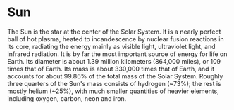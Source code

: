 # Sun
The Sun is the star at the center of the Solar System. It is a nearly perfect ball of hot plasma, heated to incandescence by nuclear fusion reactions in its core, radiating the energy mainly as visible light, ultraviolet light, and infrared radiation. It is by far the most important source of energy for life on Earth. Its diameter is about 1.39 million kilometers (864,000 miles), or 109 times that of Earth. Its mass is about 330,000 times that of Earth, and it accounts for about 99.86% of the total mass of the Solar System. Roughly three quarters of the Sun's mass consists of hydrogen (~73%); the rest is mostly helium (~25%), with much smaller quantities of heavier elements, including oxygen, carbon, neon and iron.
